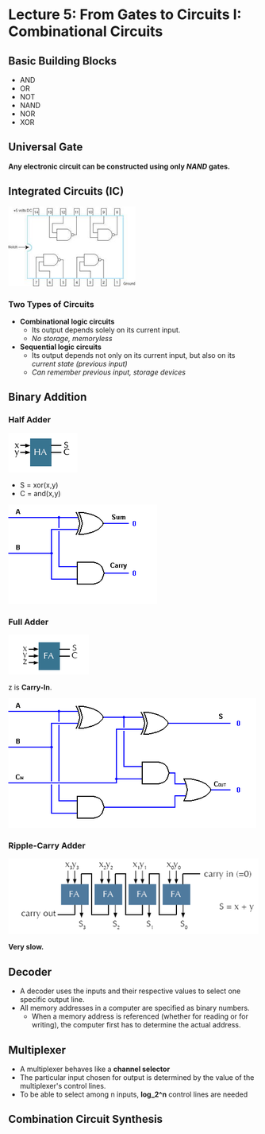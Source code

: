 # Lecture 5: From Gates to Circuits I: Combinational Circuits

## Basic Building Blocks

- AND
- OR
- NOT
- NAND
- NOR
- XOR

## Universal Gate

**Any electronic circuit can be constructed using only _NAND_ gates.**

## Integrated Circuits (IC)

![IC](./img/ic.png)

### Two Types of Circuits

- **Combinational logic circuits**
  - Its output depends solely on its current input.
  - _No storage, memoryless_
- **Sequential logic circuits**
  - Its output depends not only on its current input, but also on its _current state (previous input)_
  - _Can remember previous input, storage devices_

## Binary Addition

### Half Adder

![Half Adder](./img/half-adder.png)

- S = xor(x,y)
- C = and(x,y)

![Half Adder Circuits](./img/half-adder-diagram.png)

### Full Adder

![Full Adder](./img/full-adder.png)

z is **Carry-In**.

![Full Adder Circuits](./img/full-adder-diagram.png)

### Ripple-Carry Adder

![Ripple-Carry Adder](./img/ripple-carry-adder.png)

**Very slow.**

## Decoder

- A decoder uses the inputs and their respective values to select one specific output line.
- All memory addresses in a computer are specified as binary numbers.
  - When a memory address is referenced (whether for reading or for writing), the computer first has to determine the actual address.

## Multiplexer

- A multiplexer behaves like a **channel selector**
- The particular input chosen for output is determined by the value of the multiplexer's control lines.
- To be able to select among n inputs, **log_2^n** control lines are needed

## Combination Circuit Synthesis
